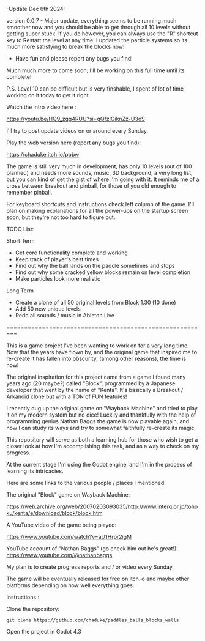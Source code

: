 -Update Dec 6th 2024:

version 0.0.7 - Major update, everything seems to be running much smoother now and you should be able to get through all 10 levels without getting super stuck.  If you do however, you can always use the "R" shortcut key to Restart the level at any time.  I updated the particle systems so its much more satisfying to break the blocks now!
- Have fun and please report any bugs you find! 

Much much more to come soon, I'll be working on this full time until its complete!

P.S. Level 10 can be difficult but is very finshable, I spent of lot of time working on it today to get it right. 

Watch the intro video here :

https://youtu.be/HQ9_zqg4RUU?si=gQfzIGiknZz-U3oS

I'll try to post update videos on or around every Sunday.  

Play the web version here (report any bugs you find):

https://chaduke.itch.io/pbbw

The game is still very much in development, has only 10 levels (out of 100 planned) and needs more sounds, music, 3D background, a very long list, but you can kind of get the gist of where I'm going with it.  It reminds me of a cross between breakout and pinball, for those of you old enough to remember pinball. 

For keyboard shortcuts and instructions check left column of the game.  I'll plan on making explanations for all the power-ups on the startup screen soon, but they're not too hard to figure out. 

TODO List:

Short Term
- Get core functionality complete and working
- Keep track of player's best times 
- Find out why the ball lands on the paddle sometimes and stops
- Find out why some cracked yellow blocks remain on level completion 
- Make particles look more realistic

Long Term 
- Create a clone of all 50 original levels from Block 1.30 (10 done)
- Add 50 new unique levels
- Redo all sounds / music in Ableton Live

=========================================================

This is a game project I've been wanting to work on for a very long time. Now that the years have flown by, and the original game that inspired me to re-create it has fallen into obscurity, (among other reasons), the time is now!

The original inspiration for this project came from a game I found many years ago (20 maybe?) called "Block", programmed by a Japanese developer that went by the name of "Kenta".  It's basically a Breakout / Arkanoid clone but with a TON of FUN features!

I recently dug up the original game on "Wayback Machine" and tried to play it on my modern system but no dice!  Luckily and thankfully with the help of programming genius Nathan Baggs the game is now playable again, and now I can study its ways and try to somewhat faithfully re-create its magic.

This repository will serve as both a learning hub for those who wish to get a closer look at how I'm accomplishing this task, and as a way to check on my progress.

At the current stage I'm using the Godot engine, and I'm in the process of learning its intricacies. 

Here are some links to the various people / places I mentioned:

The original "Block" game on Wayback Machine:

https://web.archive.org/web/20070203093035/http://www.interq.or.jp/tohoku/kenta/e/download/block/block.htm

A YouTube video of the game being played:

https://www.youtube.com/watch?v=aU1Hrpr2igM

YouTube account of "Nathan Baggs" (go check him out he's great!):
https://www.youtube.com/@nathanbaggs

My plan is to create progress reports and / or video every Sunday.

The game will be eventually released for free on itch.io and maybe other platforms depending on how well everything goes.

Instructions :

Clone the repository:

```git clone https://github.com/chaduke/paddles_balls_blocks_walls```

Open the project in Godot 4.3
